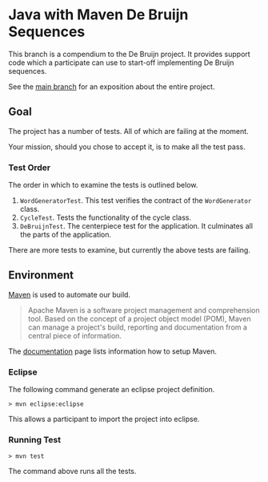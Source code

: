 Java with Maven De Bruijn Sequences
===================================

This branch is a compendium to the De Bruijn project. It provides
support code which a participate can use to start-off implementing De
Bruijn sequences.

See the [main branch](https://github.com/dvberkel/debruijn "Main Branch") 
for an exposition about the entire project.

Goal
----

The project has a number of tests. All of which are failing at the
moment.

Your mission, should you chose to accept it, is to make all the test pass.

### Test Order

The order in which to examine the tests is outlined below.

1. `WordGeneratorTest`. This test verifies the contract of the
   `WordGenerator` class. 
2. `CycleTest`. Tests the functionality of the cycle class.
3. `DeBruijnTest`. The centerpiece test for the application. It
   culminates all the parts of the application.

There are more tests to examine, but currently the above tests are
failing.

Environment
-----------

[Maven](http://maven.apache.org/ "Homepage of Maven") is used to
automate our build.

> Apache Maven is a software project management and comprehension
> tool. Based on the concept of a project object model (POM), Maven
> can manage a project's build, reporting and documentation from a
> central piece of information.

The [documentation](http://maven.apache.org/users/index.html "Information how to setup Maven")
page lists information how to setup Maven.

### Eclipse

The following command generate an eclipse project definition.

    > mvn eclipse:eclipse

This allows a participant to import the project into eclipse.

### Running Test

    > mvn test

The command above runs all the tests.
